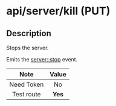 # api/server/kill (PUT)

## Description

Stops the server.

Emits the [server::stop](../../03_Back-end_Modules/04_Pipe/Events.md#serverclose-event) event.

|    Note    |  Value  |
| :--------: | :-----: |
| Need Token |   No    |
| Test route | **Yes** |
